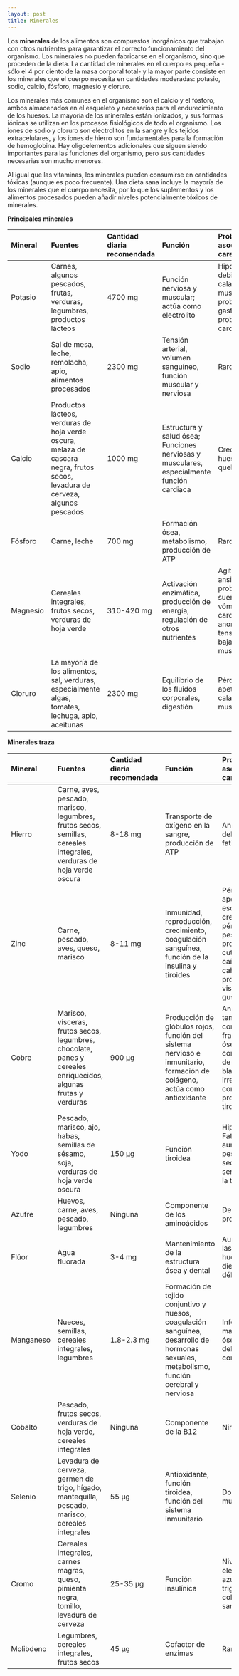 ```yaml
---
layout: post
title: Minerales
---
```


Los **minerales** de los alimentos son compuestos inorgánicos que trabajan con otros nutrientes para garantizar el correcto funcionamiento del organismo. Los minerales no pueden fabricarse en el organismo, sino que proceden de la dieta. La cantidad de minerales en el cuerpo es pequeña -sólo el 4 por ciento de la masa corporal total- y la mayor parte consiste en los minerales que el cuerpo necesita en cantidades moderadas: potasio, sodio, calcio, fósforo, magnesio y cloruro.

Los minerales más comunes en el organismo son el calcio y el fósforo, ambos almacenados en el esqueleto y necesarios para el endurecimiento de los huesos. La mayoría de los minerales están ionizados, y sus formas iónicas se utilizan en los procesos fisiológicos de todo el organismo. Los iones de sodio y cloruro son electrolitos en la sangre y los tejidos extracelulares, y los iones de hierro son fundamentales para la formación de hemoglobina. Hay oligoelementos adicionales que siguen siendo importantes para las funciones del organismo, pero sus cantidades necesarias son mucho menores.

Al igual que las vitaminas, los minerales pueden consumirse en cantidades tóxicas (aunque es poco frecuente). Una dieta sana incluye la mayoría de los minerales que el cuerpo necesita, por lo que los suplementos y los alimentos procesados pueden añadir niveles potencialmente tóxicos de minerales.

**Principales minerales**

| Mineral | Fuentes | Cantidad diaria recomendada | Función | Problemas asociados a la carencia |
| :------ | :------ | :------ | :------ | :------ |
| Potasio | Carnes, algunos pescados, frutas, verduras, legumbres, productos lácteos | 4700 mg | Función nerviosa y muscular; actúa como electrolito | Hipopotasemia: debilidad, fatiga, calambres musculares, problemas gastrointestinales, problemas cardiacos |
| Sodio | Sal de mesa, leche, remolacha, apio, alimentos procesados | 2300 mg | Tensión arterial, volumen sanguíneo, función muscular y nerviosa | Raro |
| Calcio | Productos lácteos, verduras de hoja verde oscura, melaza de cascara negra, frutos secos, levadura de cerveza, algunos pescados | 1000 mg | Estructura y salud ósea; Funciones nerviosas y musculares, especialmente función cardiaca | Crecimiento lento, huesos débiles y quebradizos |
| Fósforo | Carne, leche | 700 mg | Formación ósea, metabolismo, producción de ATP | Raro |
| Magnesio | Cereales integrales, frutos secos, verduras de hoja verde | 310-420 mg | Activación enzimática, producción de energía, regulación de otros nutrientes | Agitación, ansiedad, problemas de sueño, náuseas y vómitos, ritmos cardíacos anormales, tensión arterial baja, problemas musculares |
| Cloruro | La mayoría de los alimentos, sal, verduras, especialmente algas, tomates, lechuga, apio, aceitunas | 2300 mg | Equilibrio de los fluidos corporales, digestión | Pérdida de apetito, calambres musculares |

**Minerales traza**

| Mineral | Fuentes | Cantidad diaria recomendada | Función | Problemas asociados a la carencia |
| :------ | :------ | :------ | :------ | :------ |
| Hierro | Carne, aves, pescado, marisco, legumbres, frutos secos, semillas, cereales integrales, verduras de hoja verde oscura | 8-18 mg | Transporte de oxígeno en la sangre, producción de ATP | Anemia, debilidad, fatiga |
| Zinc | Carne, pescado, aves, queso, marisco | 8-11 mg | Inmunidad, reproducción, crecimiento, coagulación sanguínea, función de la insulina y tiroides | Pérdida de apetito, escaso crecimiento, pérdida de peso, problemas cutáneos, caída del cabello, problemas de visión, falta de gusto u olfato |
| Cobre | Marisco, vísceras, frutos secos, legumbres, chocolate, panes y cereales enriquecidos, algunas frutas y verduras | 900 µg | Producción de glóbulos rojos, función del sistema nervioso e inmunitario, formación de colágeno, actúa como antioxidante | Anemia, baja temperatura corporal, fracturas óseas, baja concentración de glóbulos blancos, latido irregular del corazón, problemas de tiroides |
| Yodo | Pescado, marisco, ajo, habas, semillas de sésamo, soja, verduras de hoja verde oscura | 150 µg | Función tiroidea | Hipotiroidismo: Fatiga, aumento de peso, piel seca, sensibilidad a la temperatura |
| Azufre | Huevos, carne, aves, pescado, legumbres | Ninguna | Componente de los aminoácidos | Deficiencia de proteínas |
| Flúor | Agua fluorada | 3-4 mg | Mantenimiento de la estructura ósea y dental | Aumento de las caries, huesos y dientes débiles |
| Manganeso | Nueces, semillas, cereales integrales, legumbres | 1.8-2.3 mg | Formación de tejido conjuntivo y huesos, coagulación sanguínea, desarrollo de hormonas sexuales, metabolismo, función cerebral y nerviosa | Infertilidad, malformación ósea, debilidad, convulsiones |
| Cobalto | Pescado, frutos secos, verduras de hoja verde, cereales integrales | Ninguna | Componente de la B12 | Ninguno |
| Selenio | Levadura de cerveza, germen de trigo, hígado, mantequilla, pescado, marisco, cereales integrales | 55 µg | Antioxidante, función tiroidea, función del sistema inmunitario | Dolor muscular |
| Cromo | Cereales integrales, carnes magras, queso, pimienta negra, tomillo, levadura de cerveza | 25-35 µg | Función insulínica | Niveles elevados de azúcar, triglicéridos y colesterol en sangre |
| Molibdeno | Legumbres, cereales integrales, frutos secos | 45 µg | Cofactor de enzimas | Raro |
